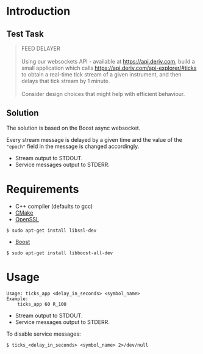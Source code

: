 # Introduction
## Test Task
>FEED DELAYER\
\
Using our websockets API - available at https://api.deriv.com, build a small application which calls https://api.deriv.com/api-explorer/#ticks to obtain a real-time tick stream of a given instrument, and then delays that tick stream by 1 minute.\
\
Consider design choices that might help with efficient behaviour.

## Solution

The solution is based on the Boost async websocket.

Every stream message is delayed by a given time and the value of the `"epoch"` field in the message is changed accordingly.

* Stream output to STDOUT.
* Service messages output to STDERR.

# Requirements
* C++ compiler (defaults to gcc)
* [CMake](https://cmake.org/)
* [OpenSSL](https://www.openssl.org/)
```
$ sudo apt-get install libssl-dev
```
* [Boost](http://www.boost.org/)
```
$ sudo apt-get install libboost-all-dev
```

# Usage
```
Usage: ticks_app <delay_in_seconds> <symbol_name>
Example:
    ticks_app 60 R_100
```
* Stream output to STDOUT.
* Service messages output to STDERR.

To disable service messages:
```
$ ticks_<delay_in_seconds> <symbol_name> 2>/dev/null
```

